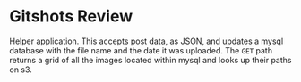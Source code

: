 # Gitshots Review

Helper application. This accepts post data, as JSON, and updates a mysql database with the file name and the date it was uploaded. The `GET` path returns a grid of all the images located within mysql and looks up their paths on s3.
